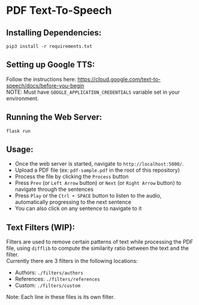 # PDF Text-To-Speech

## Installing Dependencies:
```
pip3 install -r requirements.txt
```

## Setting up Google TTS:

Follow the instructions here: https://cloud.google.com/text-to-speech/docs/before-you-begin  
NOTE: Must have `GOOGLE_APPLICATION_CREDENTIALS` variable set in your environment.

## Running the Web Server:

```
flask run
```

## Usage:

- Once the web server is started, navigate to `http://localhost:5000/`.
- Upload a PDF file (ex: `pdf-sample.pdf` in the root of this repository)
- Process the file by clicking the `Process` button
- Press `Prev` (or `Left Arrow` button) or `Next` (or `Right Arrow` button) to navigate through the sentences
- Press `Play` or the `Ctrl + SPACE` button to listen to the audio, automatically progressing to the next sentence
- You can also click on any sentence to navigate to it
  
## Text Filters (WIP):

Filters are used to remove certain patterns of text while processing the PDF file, using `difflib` to compute the similarity ratio between the text and the filter.  
Currently there are 3 filters in the following locations:
- Authors: `./filters/authors`
- References: `./filters/references`
- Custom: `./filters/custom`

Note: Each line in these files is its own filter.
